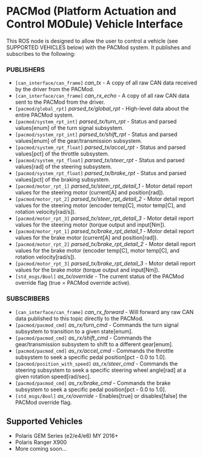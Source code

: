 # PACMod (Platform Actuation and Control MODule) Vehicle Interface #

This ROS node is designed to allow the user to control a vehicle (see SUPPORTED VEHICLES below)
with the PACMod system. It publishes and subscribes to the following:

### PUBLISHERS ###

- `[can_interface/can_frame]` *can_tx* - A copy of all raw CAN data received by the driver from the PACMod.
- `[can_interface/can_frame]` *can_rx_echo* - A copy of all raw CAN data sent to the PACMod from the driver.
- `[pacmod/global_rpt]` *parsed_tx/global_rpt* - High-level data about the entire PACMod system.
- `[pacmod/system_rpt_int]` *parsed_tx/turn_rpt* - Status and parsed values[enum] of the turn signal subsystem.
- `[pacmod/system_rpt_int]` *parsed_tx/shift_rpt* - Status and parsed values[enum] of the gear/transmission subsystem.
- `[pacmod/system_rpt_float]` *parsed_tx/accel_rpt* - Status and parsed values[pct] of the throttle subsystem.
- `[pacmod/system_rpt_float]` *parsed_tx/steer_rpt* - Status and parsed values[rad] of the steering subsystem.
- `[pacmod/system_rpt_float]` *parsed_tx/brake_rpt* - Status and parsed values[pct] of the braking subsystem.
- `[pacmod/motor_rpt_1]` *parsed_tx/steer_rpt_detail_1* - Motor detail report values for the steering motor (current[A] and position[rad]).
- `[pacmod/motor_rpt_2]` *parsed_tx/steer_rpt_detail_2* - Motor detail report values for the steering motor (encoder temp[C], motor temp[C], and rotation velocity[rad/s]).
- `[pacmod/motor_rpt_3]` *parsed_tx/steer_rpt_detail_3* - Motor detail report values for the steering motor (torque output and input[Nm]).
- `[pacmod/motor_rpt_1]` *parsed_tx/brake_rpt_detail_1* - Motor detail report values for the brake motor (current[A] and position[rad]).
- `[pacmod/motor_rpt_2]` *parsed_tx/brake_rpt_detail_2* - Motor detail report values for the brake motor (encoder temp[C], motor temp[C], and rotation velocity[rad/s]).
- `[pacmod/motor_rpt_3]` *parsed_tx/brake_rpt_detail_3* - Motor detail report values for the brake motor (torque output and input[Nm]).
- `[std_msgs/Bool]` *as_tx/override* - The current status of the PACMod override flag (true = PACMod override active).

### SUBSCRIBERS ###

- `[can_interface/can_frame]` *can_rx_forward* - Will forward any raw CAN data published to this topic directly to the PACMod.
- `[pacmod/pacmod_cmd]` *as_rx/turn_cmd* - Commands the turn signal subsystem to transition to a given state[enum].
- `[pacmod/pacmod_cmd]` *as_rx/shift_cmd* - Commands the gear/transmission subsystem to shift to a different gear[enum].
- `[pacmod/pacmod_cmd]` *as_rx/accel_cmd* - Commands the throttle subsystem to seek a specific pedal position[pct - 0.0 to 1.0].
- `[pacmod/position_with_speed]` *as_rx/steer_cmd* - Commands the steering subsystem to seek a specific steering wheel angle[rad] at a given rotation speed[rad/sec].
- `[pacmod/pacmod_cmd]` *as_rx/brake_cmd* - Commands the brake subsystem to seek a specific pedal position[pct - 0.0 to 1.0].
- `[std_msgs/Bool]` *as_rx/override* - Enables[true] or disables[false] the PACMod override flag.

## Supported Vehicles ##

- Polaris GEM Series (e2/e4/e6) MY 2016+
- Polaris Ranger X900
- More coming soon...
